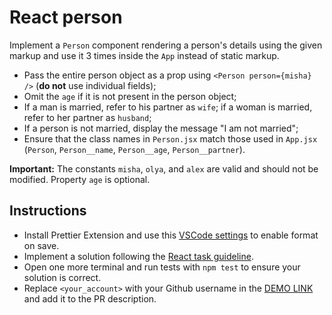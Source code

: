 # React person

Implement a `Person` component rendering a person's details using the given markup
and use it 3 times inside the `App` instead of static markup.

- Pass the entire person object as a prop using `<Person person={misha} />` (**do not** use individual fields);
- Omit the `age` if it is not present in the person object;
- If a man is married, refer to his partner as `wife`; if a woman is married, refer to her partner as `husband`;
- If a person is not married, display the message "I am not married";
- Ensure that the class names in `Person.jsx` match those used in `App.jsx` (`Person`, `Person__name`, `Person__age`, `Person__partner`).

**Important:** The constants `misha`, `olya`, and `alex` are valid and should not be modified. Property `age` is optional.

## Instructions
- Install Prettier Extension and use this [VSCode settings](https://mate-academy.github.io/fe-program/tools/vscode/settings.json) to enable format on save.
- Implement a solution following the [React task guideline](https://github.com/mate-academy/react_task-guideline#react-tasks-guideline).
- Open one more terminal and run tests with `npm test` to ensure your solution is correct.
- Replace `<your_account>` with your Github username in the [DEMO LINK](https://YMolchanov.github.io/react_person/) and add it to the PR description.

